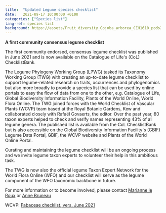 ```yaml
---
title:  "Updated Legume species checklist"
date:   2021-09-17 10:00:00 +0100
categories: ["Species list"]
lang-ref: species list
background: https://assets/Fruit_diversity_Cojoba_arborea_CEH1610_pods2_sq.jpg
---
```


**A first community consensus legume checklist**

The first community endorsed, consensus legume checklist was published in June 2021 and is now available on the Catalogue of Life's (CoL) ChecklistBank. 

The Legume Phylogeny Working Group (LPWG) tasked its Taxonomy Working Group (TWG) with creating an up-to-date legume checklist to support legume-related research on traits, occurrences and phylogenomics but also more broadly to provide a species list that can be used by online portals to easy the flow of data from one to the other, e.g. Catalogue of Life, Global Biodiversity Information Facility, Plants of the World Online, World Flora Online. The TWG joined forces with the World Checklist of Vascular Plants (WCVP) team based at the Royal Botanic Gardens, Kew and collaborated closely with Rafaël Govaerts, the editor. Over the past year, 80 taxon experts helped to check and verify names representing 43% of all legume genera. The published list is available from the CoL ChecklistBank but is also accessible on the Global Biodiversity Information Facility's (GBIF) Legume Data Portal, GBIF, the WCVP website and Plants of the World Online Portal.

Curating and maintaining the legume checklist will be an ongoing process and we invite legume taxon experts to volunteer their help in this ambitious task.

The TWG is now also the official legume Taxon Expert Network for the World Flora Online (WFO) and our checklist will serve as the legume component of the WFO taxonomic backbone in future.

For more information or to become involved, please contact [Marianne le Roux](m.leroux@sanbi.org.za) or [Anne Bruneau](anne.bruneau@umontreal.ca)

WCVP: [Fabaceae checklist, vers. June 2021](https://data.catalogueoflife.org/dataset/2304/about)

